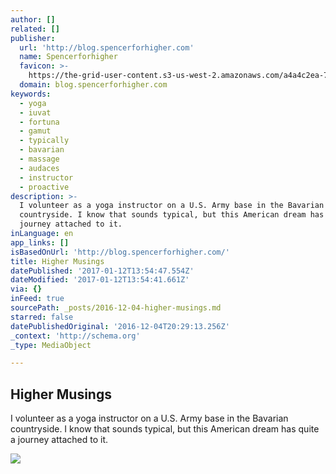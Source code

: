 ```yaml
---
author: []
related: []
publisher:
  url: 'http://blog.spencerforhigher.com'
  name: Spencerforhigher
  favicon: >-
    https://the-grid-user-content.s3-us-west-2.amazonaws.com/a4a4c2ea-7a9e-4eb8-9d1e-bbcd6cdd7f8e.png
  domain: blog.spencerforhigher.com
keywords:
  - yoga
  - iuvat
  - fortuna
  - gamut
  - typically
  - bavarian
  - massage
  - audaces
  - instructor
  - proactive
description: >-
  I volunteer as a yoga instructor on a U.S. Army base in the Bavarian
  countryside. I know that sounds typical, but this American dream has quite a
  journey attached to it.
inLanguage: en
app_links: []
isBasedOnUrl: 'http://blog.spencerforhigher.com/'
title: Higher Musings
datePublished: '2017-01-12T13:54:47.554Z'
dateModified: '2017-01-12T13:54:41.661Z'
via: {}
inFeed: true
sourcePath: _posts/2016-12-04-higher-musings.md
starred: false
datePublishedOriginal: '2016-12-04T20:29:13.256Z'
_context: 'http://schema.org'
_type: MediaObject

---
```

<article style=""><h1>Higher Musings</h1><p>I volunteer as a yoga instructor on a U.S. Army base in the Bavarian countryside. I know that sounds typical, but this American dream has quite a journey attached to it.</p><img src="https://the-grid-user-content.s3-us-west-2.amazonaws.com/7c36fb07-1e02-4f49-a291-195e1dc572a0.jpg" /></article>